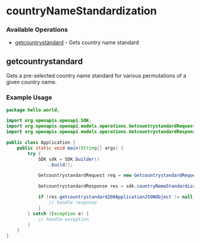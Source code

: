 # countryNameStandardization

### Available Operations

* [getcountrystandard](#getcountrystandard) - Gets country name standard

## getcountrystandard

Gets a pre-selected country name standard for various permutations of a given country name.

### Example Usage

```java
package hello.world;

import org.openapis.openapi.SDK;
import org.openapis.openapi.models.operations.GetcountrystandardRequest;
import org.openapis.openapi.models.operations.GetcountrystandardResponse;

public class Application {
    public static void main(String[] args) {
        try {
            SDK sdk = SDK.builder()
                .build();

            GetcountrystandardRequest req = new GetcountrystandardRequest("distinctio", "quibusdam");            

            GetcountrystandardResponse res = sdk.countryNameStandardization.getcountrystandard(req);

            if (res.getcountrystandard200ApplicationJSONObject != null) {
                // handle response
            }
        } catch (Exception e) {
            // handle exception
        }
    }
}
```
